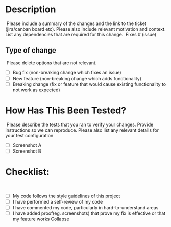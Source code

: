 # Description

​
Please include a summary of the changes and the link to the ticket (jira/canban board etc). Please also include relevant motivation and context. List any dependencies that are required for this change.
​
Fixes # (issue)
​

## Type of change

​
Please delete options that are not relevant.
​

- [ ] Bug fix (non-breaking change which fixes an issue)
- [ ] New feature (non-breaking change which adds functionality)
- [ ] Breaking change (fix or feature that would cause existing functionality to not work as expected)
      ​

# How Has This Been Tested?

​
Please describe the tests that you ran to verify your changes. Provide instructions so we can reproduce. Please also list any relevant details for your test configuration
​

- [ ] Screenshot A
- [ ] Screenshot B
      ​

# Checklist:

​

- [ ] My code follows the style guidelines of this project
- [ ] I have performed a self-review of my code
- [ ] I have commented my code, particularly in hard-to-understand areas
- [ ] I have added proof(eg. screenshots) that prove my fix is effective or that my feature works
      Collapse
